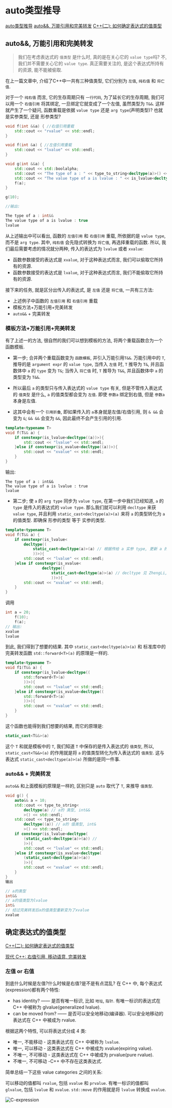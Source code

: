 # auto类型推导

[auto类型推导](https://www.cnblogs.com/0xfffffff0/p/10285472.html)
[auto&&, 万能引用和完美转发](https://zhuanlan.zhihu.com/p/435689642?utm_id=0)
[C++(二): 如何确定表达式的值类型](https://zhuanlan.zhihu.com/p/435605194)

## auto&&, 万能引用和完美转发

>我们在考虑表达式的 `值类型` 是什么时, 真的是在关心它的 `value type`吗?
>不, 我们并不需要关心它的 `value type`.
>真正需要关注的, 是这个表达式所持有的资源, 能不能被偷取.

在上一篇文章中, 介绍了C++中一共有三种值类型,
它们分别为 `左值`, `纯右值` 和 `将亡值`.

对于一个 `纯右值` 而言, 它的生存周期只有 `一行代码`,
为了延长它的生存周期, 我们可以用一个 `右值引用` 将其绑定,
一旦绑定它就变成了一个左值, 虽然类型为 `T&&`.
这样就产生了一个疑问, 函数重载是依据 `value type` 还是 `arg type`(声明类型)?
也就是实参类型, 还是 形参类型?

```cpp
void f(int &&a) { //右值引用重载
    std::cout << "rvalue" << std::endl;
}

void f(int &a) { //左值引用重载
    std::cout << "lvalue" << std::endl;
}

void g(int &&a) {
    std::cout << std::boolalpha;
    std::cout << "The type of a : " << type_to_string<decltype(a)>() << std::endl;
    std::cout << "The value type of a is lvalue : " << is_lvalue<decltype((a))> << std::endl;
    f(a);
}

g(10);

//输出:

The type of a : int&&
The value type of a is lvalue : true
lvalue
```

从上述输出中可以看出, 函数的 `左值引用` 和 `右值引用` 重载,
所依据的是 `value type`, 而不是 `arg type`.
其中, `纯右值` 会先隐式转换为 `将亡值`, 再选择重载的函数.
所以, 我们最后需要考虑的情况就分两种, 传入的表达式为 `lvalue` 或者 `xvalue`:

+ 函数参数接受的表达式是 `xvalue`, 对于这种表达式而言, 我们可以偷取它所持有的资源.
+ 函数参数接受的表达式是 `lvalue`, 对于这种表达式而言, 我们不能偷取它所持有的资源.

接下来的任务, 就是区分出传入的表达式, 是 `左值` 还是 `将亡值`, 一共有三方法:

+ 上述例子中函数的 `左值引用` 和 `右值引用` 重载
+ 模板方法+万能引用+完美转发
+ `auto&&` + 完美转发

### 模板方法+万能引用+完美转发

有了上述一的方法,
很自然的我们可以想到模板的方法, 将两个重载函数合为一个函数模板.

+ 第一步; 合并两个重载函数变为 `函数模板`, 并引入万能引用`T&&`.
万能引用中的 `T`, 推导的是 `argument expr` 的 `value type`,
当传入 `左值` 时, `T` 推导为 `T&`, 并且函数体中 `a` 的 `type` 变为 `T&`;
当传入 `将亡值` 时, `T` 推导为 `T&&`, 并且函数体中 `a` 的类型变为 `T&&`.

+ 所以最后 `a` 的类型只与传入表达式的 `value type` 有关,
但是不管传入表达式的 `值类型` 是什么, `a` 的值类型都会变为 `左值`.
即使 `参数a` 绑定到右值, 但是 `参数a` 本身是左值.

+ 这其中会有一个 `引用折叠`, 即如果传入的 `a`本身就是左值/右值引用,
则 `& &&` 会变为 `&`; `&& &&` 会变为 `&&`, 因此最终不会产生引用的引用.

```cpp
template<typename T>
void f(T&& a) {
    if constexpr(is_lvalue<decltype((a))>){
        std::cout << "lvalue" << std::endl;
    }else if constexpr(is_xvalue<decltype((a))>){
        std::cout << "xvalue" << std::endl;
    }
}
```

输出:

```out
The type of a : int&&
The value type of a is lvalue : true
lvalue
```

+ 第二步; 使 `a` 的 `arg type` 同步为 `value type`,
在第一步中我们已经知道, `a` 的 `type` 是传入的表达式的 `value type`.
那么我们就可以利用 `decltype` 来获 `value type`,
并且利用 `static_cast<decltype(a)>(a)` 来将 `a` 的类型转化为 `a` 的值类型.
即确保 形参的类型 等于 实参的类型.

```cpp
template<typename T>
void f(T&& a) {
    if constexpr(is_lvalue<
        decltype((
            static_cast<decltype(a)>(a) // 根据传给 a 实参 type, 更新 a 的type
            ))>){
        std::cout << "lvalue" << std::endl;
    }else if constexpr(is_xvalue<
                decltype((
                    static_cast<decltype(a)>(a) // decltype 见 ZhengLi,P55, 用于编译期获取expr类型
                    ))>){
        std::cout << "xvalue" << std::endl;
    }
}
```

调用

```cpp
int a = 20;
    f(10);
    f(a);
// 输出:
xvalue
lvalue
```

到此, 我们得到了想要的结果. 其中 `static_cast<decltype(a)>(a)` 和
标准库中的完美转发函数 `std::forward<T>(a)` 的原理是一样的.

```cpp
template<typename T>
void f1(T&& a) {
    if constexpr(is_lvalue<decltype((
        std::forward<T>(a)
        ))>){
        std::cout << "lvalue" << std::endl;
    }else if constexpr(is_xvalue<decltype((
        std::forward<T>(a)
        ))>){
        std::cout << "xvalue" << std::endl;
    }
}
```

这个函数也能得到我们想要的结果, 而它的原理是:

```cpp
static_cast<T&&>(a)
```

这个 `T` 和就是模板中的 `T`, 我们知道 `T` 中保存的是传入表达式的 `值类型`,
所以, `static_cast<T&&>(a)` 的作用就是将 `a` 的值类型转化为传入表达式的 `值类型`.
这与表达式 `static_cast<decltype(a)>(a)` 所做的是同一件事.

### auto&& + 完美转发

`auto&&` 和上面模板的原理是一样的,
区别只是 `auto` 取代了 `T`, 来推导 `值类型`.

```cpp
void g() {
    auto&& a = 10;
    std::cout << type_to_string<
        decltype(a) // a的 类型, int&&
        >() << std::endl;
    std::cout << type_to_string<
        decltype((a)) // a的 值类型, int&
        >() << std::endl;
    if constexpr(is_lvalue<decltype(
        (static_cast<decltype(a)>(a)) //
        )>){
        std::cout << "lvalue" << std::endl;
    }else if constexpr(is_xvalue<decltype(
        (static_cast<decltype(a)>(a))
        )>){
        std::cout << "xvalue" << std::endl;
    }
}
输出

// a的类型
int&&
// a的值类型为lvalue
int&
// 经过完美转发后a的值类型重新变为了xvalue
xvalue
```

## 确定表达式的值类型

[C++(二): 如何确定表达式的值类型](https://zhuanlan.zhihu.com/p/435605194)

[现代 C++: 右值引用, 移动语意, 完美转发](https://cloud.tencent.com/developer/article/1637076)

### 左值 or 右值

到底什么时候是左值?什么时候是右值?是不是有点混乱?
在 C++ 中, 每个表达式(expression)都有两个特性:

+ has identity? —— 是否有唯一标识, 比如 `地址`, `指针`.
有唯一标识的表达式在 C++ 中被称为 glvalue(generalized lvalue).
+ can be moved from? —— 是否可以安全地移动(编译器).
可以安全地移动的表达式在 C++ 中被成为 rvalue.

根据这两个特性, 可以将表达式分成 4 类:

+ 唯一, 不能移动 - 这类表达式在 C++ 中被称为 `lvalue`.
+ 唯一, 可以移动 - 这类表达式在 C++ 中被成为 xvalue(expiring value).
+ 不唯一, 不可移动 - 这类表达式在 C++ 中被成为 prvalue(pure rvalue).
+ 不唯一, 不可移动 -C++ 中不存在这类表达式.

简单总结一下这些 value categories 之间的关系:

可以移动的值都叫 `rvalue`, 包括 `xvalue` 和 `prvalue`.
有唯一标识的值都叫 `glvalue`, 包括 `lvalue` 和  `xvalue`.
`std::move` 的作用就是将 `lvalue` 转换成 `xvalue`.

![C-expression](https://ask.qcloudimg.com/http-save/7176906/t89kd9ja5y.png?imageView2/2/w/1620)
